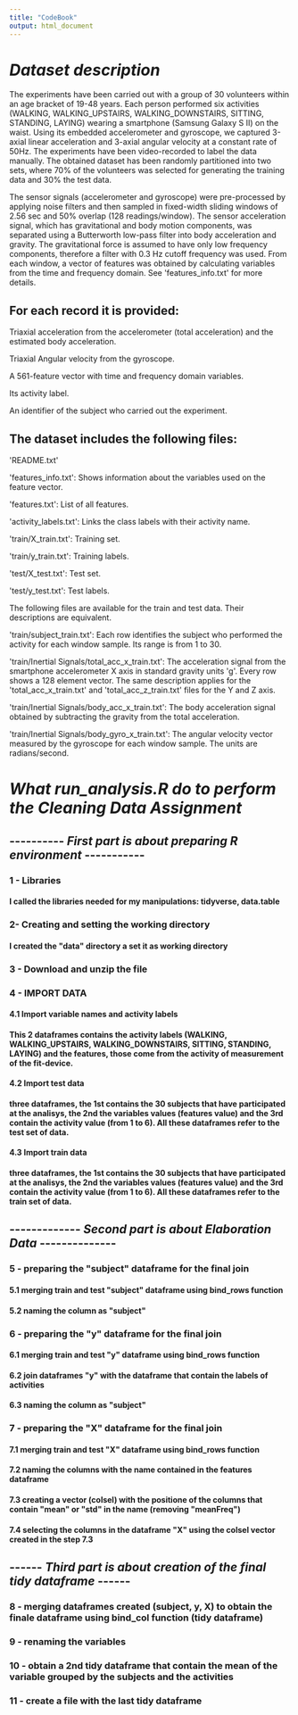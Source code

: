 ```yaml
---
title: "CodeBook"
output: html_document
---
```


# _Dataset description_
The experiments have been carried out with a group of 30 volunteers within an age bracket of 19-48 years. Each person performed six activities (WALKING, WALKING_UPSTAIRS, WALKING_DOWNSTAIRS, SITTING, STANDING, LAYING) wearing a smartphone (Samsung Galaxy S II) on the waist. Using its embedded accelerometer and gyroscope, we captured 3-axial linear acceleration and 3-axial angular velocity at a constant rate of 50Hz. The experiments have been video-recorded to label the data manually. The obtained dataset has been randomly partitioned into two sets, where 70% of the volunteers was selected for generating the training data and 30% the test data.

The sensor signals (accelerometer and gyroscope) were pre-processed by applying noise filters and then sampled in fixed-width sliding windows of 2.56 sec and 50% overlap (128 readings/window). The sensor acceleration signal, which has gravitational and body motion components, was separated using a Butterworth low-pass filter into body acceleration and gravity. The gravitational force is assumed to have only low frequency components, therefore a filter with 0.3 Hz cutoff frequency was used. From each window, a vector of features was obtained by calculating variables from the time and frequency domain. See 'features_info.txt' for more details.

## For each record it is provided:

Triaxial acceleration from the accelerometer (total acceleration) and the estimated body acceleration.

Triaxial Angular velocity from the gyroscope.

A 561-feature vector with time and frequency domain variables.

Its activity label.

An identifier of the subject who carried out the experiment.

## The dataset includes the following files:
'README.txt'

'features_info.txt': Shows information about the variables used on the feature vector.

'features.txt': List of all features.

'activity_labels.txt': Links the class labels with their activity name.

'train/X_train.txt': Training set.

'train/y_train.txt': Training labels.

'test/X_test.txt': Test set.

'test/y_test.txt': Test labels.

The following files are available for the train and test data. Their descriptions are equivalent.

'train/subject_train.txt': Each row identifies the subject who performed the activity for each window sample. Its range is from 1 to 30.

'train/Inertial Signals/total_acc_x_train.txt': The acceleration signal from the smartphone accelerometer X axis in standard gravity units 'g'. Every row shows a 128 element vector. The same description applies for the 'total_acc_x_train.txt' and 'total_acc_z_train.txt' files for the Y and Z axis.

'train/Inertial Signals/body_acc_x_train.txt': The body acceleration signal obtained by subtracting the gravity from the total acceleration.

'train/Inertial Signals/body_gyro_x_train.txt': The angular velocity vector measured by the gyroscope for each window sample. The units are radians/second.



# *What run_analysis.R do to perform the Cleaning Data Assignment*


## ---------- _First part is about preparing R environment_ -----------

### 1 - Libraries

#### I called the libraries needed for my manipulations: tidyverse, data.table

### 2- Creating and setting the working directory

#### I created the "data" directory a set it as working directory

### 3 - Download and unzip the file

### 4 - IMPORT DATA 

#### 4.1 Import variable names and activity labels 

#### This 2 dataframes contains the activity labels (WALKING, WALKING_UPSTAIRS, WALKING_DOWNSTAIRS, SITTING, STANDING, LAYING) and the features, those come from the activity of measurement of the fit-device.

#### 4.2 Import test data

#### three dataframes, the 1st contains the 30 subjects that have participated at the analisys, the 2nd the variables values (features value) and the 3rd contain the activity value (from 1 to 6). All these dataframes refer to the test set of data.

#### 4.3 Import train data

#### three dataframes, the 1st contains the 30 subjects that have participated at the analisys, the 2nd the variables values (features value) and the 3rd contain the activity value (from 1 to 6). All these dataframes refer to the train set of data.



## ------------- _Second part is about Elaboration Data_ --------------

### 5 - preparing the "subject" dataframe for the final join

#### 5.1 merging train and test "subject" dataframe using bind_rows function

#### 5.2 naming the column as "subject"

### 6 - preparing the "y" dataframe for the final join

#### 6.1 merging train and test "y" dataframe using bind_rows function

#### 6.2 join dataframes "y" with the dataframe that contain the labels of activities

#### 6.3 naming the column as "subject"

### 7 - preparing the "X" dataframe for the final join

#### 7.1 merging train and test "X" dataframe using bind_rows function

#### 7.2 naming the columns with the name contained in the features dataframe

#### 7.3 creating a vector (colsel) with the positione of the columns that contain "mean" or "std" in the name (removing "meanFreq")

#### 7.4 selecting the columns in the dataframe "X" using the colsel vector created in the step 7.3




## ------ _Third part is about creation of the final tidy dataframe_ ------

### 8 - merging dataframes created (subject, y, X) to obtain the finale dataframe using bind_col function (tidy dataframe)

### 9 - renaming the variables

### 10 - obtain a 2nd tidy dataframe that contain the mean of the variable grouped by the subjects and the activities

### 11 - create a file with the last tidy dataframe

